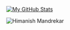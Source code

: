 [![My GitHub Stats](https://github-readme-stats.vercel.app/api/?username=HimanishM25&count_private=true&theme=tokyonight&showicons=true)]()

<img src="https://raw.githubusercontent.com/HemantSachdeva/HemantSachdeva/master/assets/effects.svg" alt="Himanish Mandrekar" />
